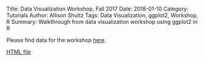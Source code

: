 Title: Data Visualization Workshop, Fall 2017
Date: 2018-01-10
Category: Tutorials
Author: Allison Shultz
Tags: Data Visualization, ggplot2, Workshop, R
Summary:  Walkthrough from data visualization workshop using ggplot2 in R

Please find data for the workshop [here](/images/tanagercolordata.csv).

[HTML file](/workshops/DataVizR_Fall2017.html)
